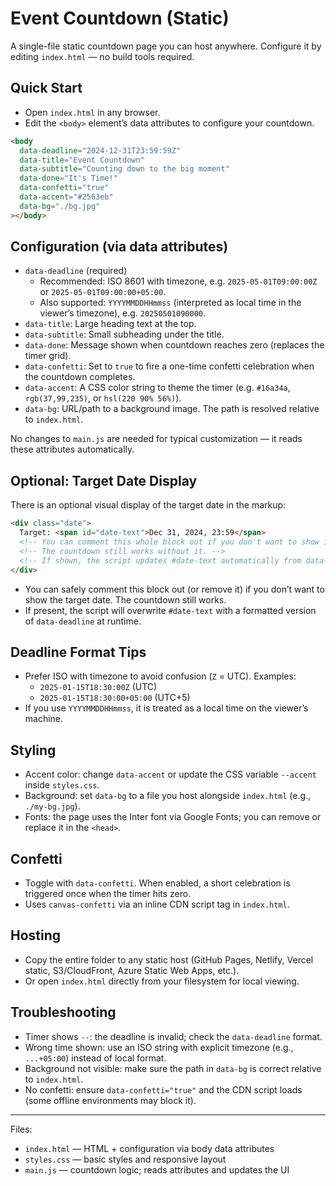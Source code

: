 # Event Countdown (Static)

A single-file static countdown page you can host anywhere. Configure it by editing `index.html` — no build tools required.

## Quick Start

- Open `index.html` in any browser.
- Edit the `<body>` element’s data attributes to configure your countdown.

```html
<body
  data-deadline="2024-12-31T23:59:59Z"
  data-title="Event Countdown"
  data-subtitle="Counting down to the big moment"
  data-done="It's Time!"
  data-confetti="true"
  data-accent="#2563eb"
  data-bg="./bg.jpg"
></body>
```

## Configuration (via data attributes)

- `data-deadline` (required)
  - Recommended: ISO 8601 with timezone, e.g. `2025-05-01T09:00:00Z` or `2025-05-01T09:00:00+05:00`.
  - Also supported: `YYYYMMDDHHmmss` (interpreted as local time in the viewer’s timezone), e.g. `20250501090000`.
- `data-title`: Large heading text at the top.
- `data-subtitle`: Small subheading under the title.
- `data-done`: Message shown when countdown reaches zero (replaces the timer grid).
- `data-confetti`: Set to `true` to fire a one-time confetti celebration when the countdown completes.
- `data-accent`: A CSS color string to theme the timer (e.g. `#16a34a`, `rgb(37,99,235)`, or `hsl(220 90% 56%)`).
- `data-bg`: URL/path to a background image. The path is resolved relative to `index.html`.

No changes to `main.js` are needed for typical customization — it reads these attributes automatically.

## Optional: Target Date Display

There is an optional visual display of the target date in the markup:

```html
<div class="date">
  Target: <span id="date-text">Dec 31, 2024, 23:59</span>
  <!-- You can comment this whole block out if you don't want to show it. -->
  <!-- The countdown still works without it. -->
  <!-- If shown, the script updates #date-text automatically from data-deadline. -->
</div>
```

- You can safely comment this block out (or remove it) if you don’t want to show the target date. The countdown still works.
- If present, the script will overwrite `#date-text` with a formatted version of `data-deadline` at runtime.

## Deadline Format Tips

- Prefer ISO with timezone to avoid confusion (`Z` = UTC). Examples:
  - `2025-01-15T18:30:00Z` (UTC)
  - `2025-01-15T18:30:00+05:00` (UTC+5)
- If you use `YYYYMMDDHHmmss`, it is treated as a local time on the viewer’s machine.

## Styling

- Accent color: change `data-accent` or update the CSS variable `--accent` inside `styles.css`.
- Background: set `data-bg` to a file you host alongside `index.html` (e.g., `./my-bg.jpg`).
- Fonts: the page uses the Inter font via Google Fonts; you can remove or replace it in the `<head>`.

## Confetti

- Toggle with `data-confetti`. When enabled, a short celebration is triggered once when the timer hits zero.
- Uses `canvas-confetti` via an inline CDN script tag in `index.html`.

## Hosting

- Copy the entire folder to any static host (GitHub Pages, Netlify, Vercel static, S3/CloudFront, Azure Static Web Apps, etc.).
- Or open `index.html` directly from your filesystem for local viewing.

## Troubleshooting

- Timer shows `--`: the deadline is invalid; check the `data-deadline` format.
- Wrong time shown: use an ISO string with explicit timezone (e.g., `...+05:00`) instead of local format.
- Background not visible: make sure the path in `data-bg` is correct relative to `index.html`.
- No confetti: ensure `data-confetti="true"` and the CDN script loads (some offline environments may block it).

---

Files:

- `index.html` — HTML + configuration via body data attributes
- `styles.css` — basic styles and responsive layout
- `main.js` — countdown logic; reads attributes and updates the UI
